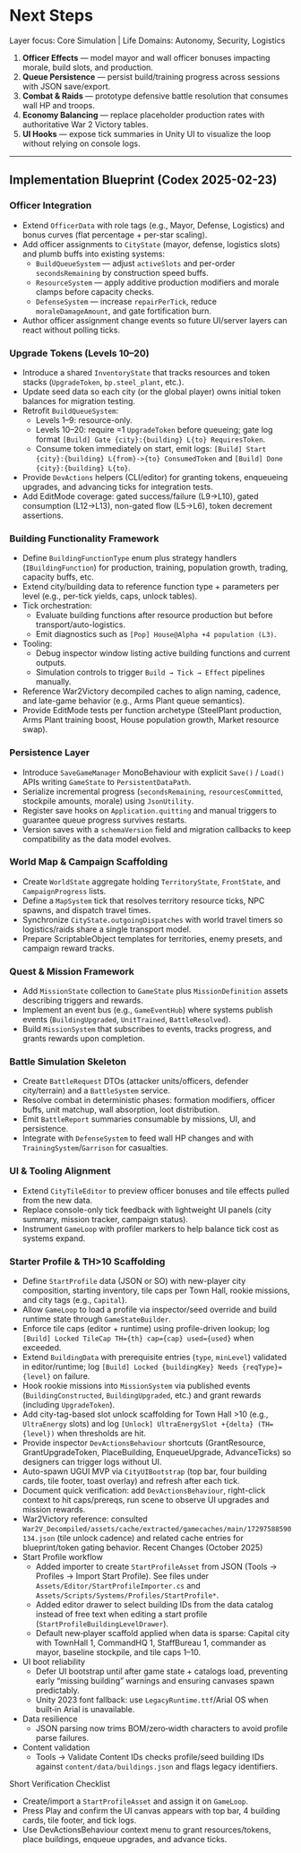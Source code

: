 # Next Steps

Layer focus: Core Simulation | Life Domains: Autonomy, Security, Logistics

1. **Officer Effects** — model mayor and wall officer bonuses impacting morale, build slots, and production.
2. **Queue Persistence** — persist build/training progress across sessions with JSON save/export.
3. **Combat & Raids** — prototype defensive battle resolution that consumes wall HP and troops.
4. **Economy Balancing** — replace placeholder production rates with authoritative War 2 Victory tables.
5. **UI Hooks** — expose tick summaries in Unity UI to visualize the loop without relying on console logs.

---

## Implementation Blueprint (Codex 2025-02-23)

### Officer Integration
- Extend `OfficerData` with role tags (e.g., Mayor, Defense, Logistics) and bonus curves (flat percentage + per-star scaling).
- Add officer assignments to `CityState` (mayor, defense, logistics slots) and plumb buffs into existing systems:
  - `BuildQueueSystem` — adjust `activeSlots` and per-order `secondsRemaining` by construction speed buffs.
  - `ResourceSystem` — apply additive production modifiers and morale clamps before capacity checks.
  - `DefenseSystem` — increase `repairPerTick`, reduce `moraleDamageAmount`, and gate fortification burn.
- Author officer assignment change events so future UI/server layers can react without polling ticks.

### Upgrade Tokens (Levels 10–20)
- Introduce a shared `InventoryState` that tracks resources and token stacks (`UpgradeToken`, `bp.steel_plant`, etc.).
- Update seed data so each city (or the global player) owns initial token balances for migration testing.
- Retrofit `BuildQueueSystem`:
  - Levels 1–9: resource-only.
  - Levels 10–20: require =1 `UpgradeToken` before queueing; gate log format `[Build] Gate {city}:{building} L{to} RequiresToken`.
  - Consume token immediately on start, emit logs: `[Build] Start {city}:{building} L{from}->{to} ConsumedToken` and `[Build] Done {city}:{building} L{to}`.
- Provide `DevActions` helpers (CLI/editor) for granting tokens, enqueueing upgrades, and advancing ticks for integration tests.
- Add EditMode coverage: gated success/failure (L9→L10), gated consumption (L12→L13), non-gated flow (L5→L6), token decrement assertions.

### Building Functionality Framework
- Define `BuildingFunctionType` enum plus strategy handlers (`IBuildingFunction`) for production, training, population growth, trading, capacity buffs, etc.
- Extend city/building data to reference function type + parameters per level (e.g., per-tick yields, caps, unlock tables).
- Tick orchestration:
  - Evaluate building functions after resource production but before transport/auto-logistics.
  - Emit diagnostics such as `[Pop] House@Alpha +4 population (L3)`.
- Tooling:
  - Debug inspector window listing active building functions and current outputs.
  - Simulation controls to trigger `Build → Tick → Effect` pipelines manually.
- Reference War2Victory decompiled caches to align naming, cadence, and late-game behavior (e.g., Arms Plant queue semantics).
- Provide EditMode tests per function archetype (SteelPlant production, Arms Plant training boost, House population growth, Market resource swap).

### Persistence Layer
- Introduce `SaveGameManager` MonoBehaviour with explicit `Save()` / `Load()` APIs writing `GameState` to `PersistentDataPath`.
- Serialize incremental progress (`secondsRemaining`, `resourcesCommitted`, stockpile amounts, morale) using `JsonUtility`.
- Register save hooks on `Application.quitting` and manual triggers to guarantee queue progress survives restarts.
- Version saves with a `schemaVersion` field and migration callbacks to keep compatibility as the data model evolves.

### World Map & Campaign Scaffolding
- Create `WorldState` aggregate holding `TerritoryState`, `FrontState`, and `CampaignProgress` lists.
- Define a `MapSystem` tick that resolves territory resource ticks, NPC spawns, and dispatch travel times.
- Synchronize `CityState.outgoingDispatches` with world travel timers so logistics/raids share a single transport model.
- Prepare ScriptableObject templates for territories, enemy presets, and campaign reward tracks.

### Quest & Mission Framework
- Add `MissionState` collection to `GameState` plus `MissionDefinition` assets describing triggers and rewards.
- Implement an event bus (e.g., `GameEventHub`) where systems publish events (`BuildingUpgraded`, `UnitTrained`, `BattleResolved`).
- Build `MissionSystem` that subscribes to events, tracks progress, and grants rewards upon completion.

### Battle Simulation Skeleton
- Create `BattleRequest` DTOs (attacker units/officers, defender city/terrain) and a `BattleSystem` service.
- Resolve combat in deterministic phases: formation modifiers, officer buffs, unit matchup, wall absorption, loot distribution.
- Emit `BattleReport` summaries consumable by missions, UI, and persistence.
- Integrate with `DefenseSystem` to feed wall HP changes and with `TrainingSystem`/`Garrison` for casualties.

### UI & Tooling Alignment
- Extend `CityTileEditor` to preview officer bonuses and tile effects pulled from the new data.
- Replace console-only tick feedback with lightweight UI panels (city summary, mission tracker, campaign status).
- Instrument `GameLoop` with profiler markers to help balance tick cost as systems expand.

### Starter Profile & TH>10 Scaffolding
- Define `StartProfile` data (JSON or SO) with new-player city composition, starting inventory, tile caps per Town Hall, rookie missions, and city tags (e.g., `Capital`).
- Allow `GameLoop` to load a profile via inspector/seed override and build runtime state through `GameStateBuilder`.
- Enforce tile caps (editor + runtime) using profile-driven lookup; log `[Build] Locked TileCap TH={th} cap={cap} used={used}` when exceeded.
- Extend `BuildingData` with prerequisite entries (`type`, `minLevel`) validated in editor/runtime; log `[Build] Locked {buildingKey} Needs {reqType}={level}` on failure.
- Hook rookie missions into `MissionSystem` via published events (`BuildingConstructed`, `BuildingUpgraded`, etc.) and grant rewards (including `UpgradeToken`).
- Add city-tag-based slot unlock scaffolding for Town Hall >10 (e.g., `UltraEnergy` slots) and log `[Unlock] UltraEnergySlot +{delta} (TH={level})` when thresholds are hit.
- Provide inspector `DevActionsBehaviour` shortcuts (GrantResource, GrantUpgradeToken, PlaceBuilding, EnqueueUpgrade, AdvanceTicks) so designers can trigger logs without UI.
- Auto-spawn UGUI MVP via `CityUIBootstrap` (top bar, four building cards, tile footer, toast overlay) and refresh after each tick.
- Document quick verification: add `DevActionsBehaviour`, right-click context to hit caps/prereqs, run scene to observe UI upgrades and mission rewards.
- War2Victory reference: consulted `War2V_Decompiled/assets/cache/extracted/gamecaches/main/17297588590134.json` (tile unlock cadence) and related cache entries for blueprint/token gating behavior.
Recent Changes (October 2025)
- Start Profile workflow
  - Added importer to create `StartProfileAsset` from JSON (Tools → Profiles → Import Start Profile). See files under `Assets/Editor/StartProfileImporter.cs` and `Assets/Scripts/Systems/Profiles/StartProfile*`.
  - Added editor drawer to select building IDs from the data catalog instead of free text when editing a start profile (`StartProfileBuildingLevelDrawer`).
  - Default new‑player scaffold applied when data is sparse: Capital city with TownHall 1, CommandHQ 1, StaffBureau 1, commander as mayor, baseline stockpile, and tile caps 1–10.
- UI boot reliability
  - Defer UI bootstrap until after game state + catalogs load, preventing early “missing building” warnings and ensuring canvases spawn predictably.
  - Unity 2023 font fallback: use `LegacyRuntime.ttf`/Arial OS when built‑in Arial is unavailable.
- Data resilience
  - JSON parsing now trims BOM/zero‑width characters to avoid profile parse failures.
- Content validation
  - Tools → Validate Content IDs checks profile/seed building IDs against `content/data/buildings.json` and flags legacy identifiers.

Short Verification Checklist
- Create/import a `StartProfileAsset` and assign it on `GameLoop`.
- Press Play and confirm the UI canvas appears with top bar, 4 building cards, tile footer, and tick logs.
- Use DevActionsBehaviour context menu to grant resources/tokens, place buildings, enqueue upgrades, and advance ticks.

